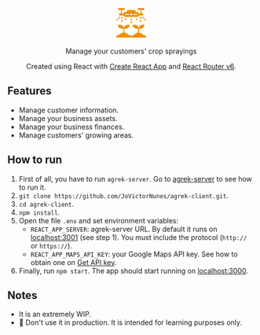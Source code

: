 <p align="center">
  <img src=".github/logo.png" alt="Agrek logo" />
</p>

<p align="center">Manage your customers' crop sprayings</p>

<p align="center">Created using React with <a href="https://create-react-app.dev/" target="blank">Create React App</a> and <a href="https://reactrouter.com/" target="blank">React Router v6</a>.</p>

## Features

- Manage customer information.
- Manage your business assets.
- Manage your business finances.
- Manage customers' growing areas.

## How to run

1. First of all, you have to run `agrek-server`. Go to <a href="https://github.com/JoVictorNunes/agrek-server">agrek-server</a> to see how to run it.
2. `git clone https://github.com/JoVictorNunes/agrek-client.git`.
3. `cd agrek-client`.
4. `npm install`.
5. Open the file `.env` and set environment variables:
      - `REACT_APP_SERVER`: agrek-server URL. By default it runs on <a href="http://localhost:3001">localhost:3001</a> (see step 1). You must include the protocol (`http://` or `https://`).
      - `REACT_APP_MAPS_API_KEY`: your Google Maps API key. See how to obtain one on <a href="https://developers.google.com/maps/documentation/javascript/get-api-key">Get API key</a>.
6. Finally, run `npm start`. The app should start running on <a href="http://localhost:3000">localhost:3000</a>.

## Notes

- It is an extremely WIP.
- &#128680; Don't use it in production. It is intended for learning purposes only.